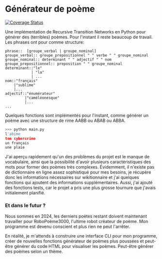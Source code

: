 # Générateur de poème
[![Coverage Status](https://coveralls.io/repos/github/GitXenon/generateur-poeme/badge.svg?branch=main)](https://coveralls.io/github/GitXenon/generateur-poeme?branch=main)

Une implémentation de Recursive Transition Networks en Python pour générer des (terribles) poèmes. Pour l'instant il reste beaucoup de travail. Les phrases ont pour comme structure:
```
phrase::  [groupe_verbal | groupe_nominal]
groupe_verbal:: groupe_prepositionnel " " verbe " " groupe_nominal
groupe_nominal:: determinant " " adjectif " " nom
groupe_prepositionnel:: preposition " " groupe_nominal
determinant::"le"
            | "la"
            | ...
nom::"français"
    |"sublime"
    |...
adjectif::"énumérateur"
         |"caméléonesque"
         |...
...
```
Quelques fonctions sont implémentés pour l'instant, comme générer un poème avec une structure de rime AABB ou ABAB ou ABBA.
```python
>>> python main.py
l'abime
ton cybercrime
un français
une plaie
```

J'ai aperçu rapidement qu'un des problèmes du projet est le manque de vocabulaire, ainsi que la possibilité d'avoir plusieurs caractéristiques des mots pour former des poèmes très complexes. Évidemment, il n'existe pas de dictionnaire en ligne assez sophistiqué pour mes besoins, je récupère donc les informations nécessaires sur wikitionnaire et j'ai quelques fonctions qui ajoutent des informations supplémentaires. Aussi, j'ai ajouté des fonctions tests, car le projet a pris une plus grosse tournure que j'avais initialement planifié.

### Et dans le futur ?
Nous sommes en 2024, les derniers poètes restant doivent maintenant travailler pour RoboPoème3000, l'ultime robot créateur de poème. Mon programme est devenu conscient et plus rien ne peut l'arrêter.

En réalité, je m'attends à construire une interface CLI pour mon programme, créer de nouvelles fonctions générateur de poèmes plus poussées et peut-être générer du code HTML pour visualiser les poèmes. Peut-être générer des poèmes selon un thème.